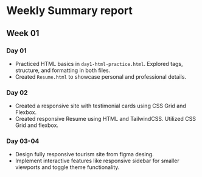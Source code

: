 # Weekly Summary report

## Week 01

### Day 01
- Practiced HTML basics in `day1-html-practice.html`. Explored tags, structure, and formatting in both files.
- Created `Resume.html` to showcase personal and professional details.

### Day 02
- Created a responsive site with testimonial cards using CSS Grid and Flexbox.
- Created responsive Resume using HTML and TailwindCSS. Utilized CSS Grid and flexbox.

### Day 03-04
- Design fully responsive tourism site from figma desing.
- Implement interactive features like responsive sidebar for smaller viewports and toggle theme functionality.